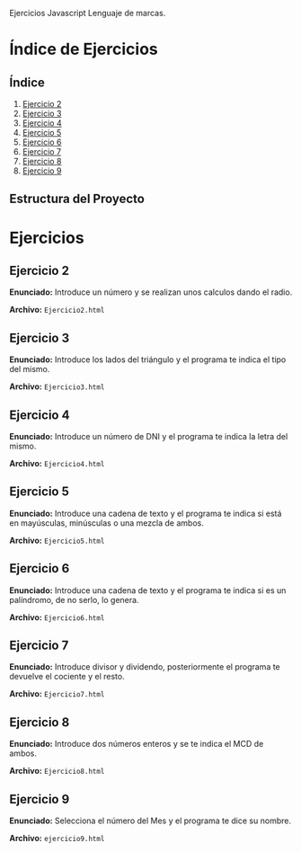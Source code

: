 

Ejercicios Javascript Lenguaje de marcas.

# Índice de Ejercicios

## Índice

1. [Ejercicio 2](#Ejercicio2)
2. [Ejercicio 3](#seleccionador-de-tipo-de-triángulo)
3. [Ejercicio 4](#calcular-letra-del-dni)
4. [Ejercicio 5](#verificador-de-cadena-de-texto)
5. [Ejercicio 6](#verificador-y-generador-de-palíndromos)
6. [Ejercicio 7](#división-entera-de-euclides)
7. [Ejercicio 8](#mcd-de-euclides)
8. [Ejercicio 9](#nombre-del-mes-indicando-el-número)

## Estructura del Proyecto

# Ejercicios

## Ejercicio 2

**Enunciado:** Introduce un número y se realizan unos calculos dando el radio.

**Archivo:** `Ejercicio2.html`

## Ejercicio 3

**Enunciado:** Introduce los lados del triángulo y el programa te indica el tipo del mismo.

**Archivo:** `Ejercicio3.html`

## Ejercicio 4

**Enunciado:** Introduce un número de DNI y el programa te indica la letra del mismo.

**Archivo:** `Ejercicio4.html`

## Ejercicio 5

**Enunciado:** Introduce una cadena de texto y el programa te indica si está en mayúsculas, minúsculas o una mezcla de ambos.

**Archivo:** `Ejercicio5.html`

## Ejercicio 6

**Enunciado:** Introduce una cadena de texto y el programa te indica si es un palíndromo, de no serlo, lo genera.

**Archivo:** `Ejercicio6.html`

## Ejercicio 7

**Enunciado:** Introduce divisor y dividendo, posteriormente el programa te devuelve el cociente y el resto.

**Archivo:** `Ejercicio7.html`

## Ejercicio 8

**Enunciado:** Introduce dos números enteros y se te indica el MCD de ambos.

**Archivo:** `Ejercicio8.html`

## Ejercicio 9

**Enunciado:** Selecciona el número del Mes y el programa te dice su nombre.

**Archivo:** `ejercicio9.html`
